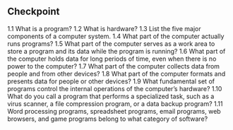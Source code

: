 ## Checkpoint
1.1 What is a program?
    1.2 What is hardware?
    1.3 List the five major components of a computer system.
    1.4 What part of the computer actually runs programs?
    1.5 What part of the computer serves as a work area to store a program and its data
    while the program is running?
    1.6 What part of the computer holds data for long periods of time, even when there is
    no power to the computer?
    1.7 What part of the computer collects data from people and from other devices?
    1.8 What part of the computer formats and presents data for people or other
    devices?
    1.9 What fundamental set of programs control the internal operations of the
    computer’s hardware?
    1.10 What do you call a program that performs a specialized task, such as a virus
    scanner, a file compression program, or a data backup program?
    1.11 Word processing programs, spreadsheet programs, email programs, web browsers,
    and game programs belong to what category of software?